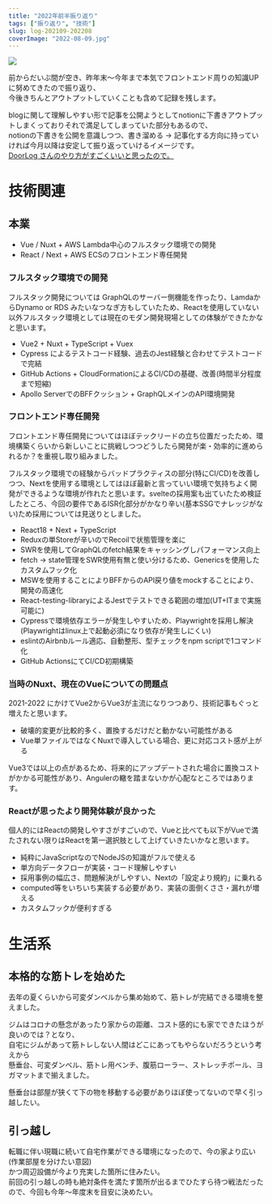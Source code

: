 ```yaml
---
title: "2022年前半振り返り"
tags: ["振り返り", "技術"]
slug: log-202109-202208
coverImage: "2022-08-09.jpg"
---
```


![](/images/posts-image/2022-08-09.jpg)

前からだいぶ間が空き、昨年末～今年まで本気でフロントエンド周りの知識UPに努めてきたので振り返り、  
今後きちんとアウトプットしていくことも含めて記録を残します。

blogに関して理解しやすい形で記事を公開ようとしてnotionに下書きアウトプットしまくっておりそれで満足してしまっていた部分もあるので、  
notionの下書きを公開を意識しつつ、書き溜める → 記事化する方向に持っていければ今月以降は安定して振り返っていけるイメージです。  
[DoorLog さんのやり方がすごくいいと思ったので。](https://toshi0607.com/)

# 技術関連

## 本業

- Vue / Nuxt + AWS Lambda中心のフルスタック環境での開発
- React / Next + AWS ECSのフロントエンド専任開発

### フルスタック環境での開発

フルスタック開発については GraphQLのサーバー側機能を作ったり、LamdaからDynamo or RDS
みたいなつなぎ方もしていたため、Reactを使用していない以外フルスタック環境としては現在のモダン開発現場としての体験ができたかなと思います。

- Vue2 + Nuxt + TypeScript + Vuex
- Cypress によるテストコード経験、過去のJest経験と合わせてテストコードで完結
- GitHub Actions + CloudFormationによるCI/CDの基礎、改善(時間半分程度まで短縮)
- Apollo ServerでのBFFクッション + GraphQLメインのAPI環境開発

### フロントエンド専任開発

フロントエンド専任開発についてはほぼテックリードの立ち位置だったため、環境構築くらいから新しいことに挑戦しつつどうしたら開発が楽・効率的に進められるか？を重視し取り組みました。

フルスタック環境での経験からバッドプラクティスの部分(特にCI/CD)を改善しつつ、Nextを使用する環境としてはほぼ最新と言っていい環境で気持ちよく開発ができるような環境が作れたと思います。svelteの採用案も出ていたため検証したところ、今回の要件であるISR化部分がかなり辛い(基本SSGでナレッジがない)ため採用については見送りとしました。

- React18 + Next + TypeScript
- Reduxの単Storeが辛いのでRecoilで状態管理を楽に
- SWRを使用してGraphQLのfetch結果をキャッシングしパフォーマンス向上
- fetch → state管理をSWR使用有無と使い分けるため、Genericsを使用したカスタムフック化
- MSWを使用することによりBFFからのAPI戻り値をmockすることにより、開発の高速化
- React-testing-libraryによるJestでテストできる範囲の増加(UT+ITまで実施可能に)
- Cypressで環境依存エラーが発生しやすいため、Playwrightを採用し解決(Playwrightはlinux上で起動必須になり依存が発生しにくい)
- eslintのAirbnbルール適応、自動整形、型チェックをnpm scriptで1コマンド化
- GitHub ActionsにてCI/CD初期構築

### 当時のNuxt、現在のVueについての問題点

2021-2022 にかけてVue2からVue3が主流になりつつあり、技術記事もぐっと増えたと思います。

- 破壊的変更が比較的多く、置換するだけだと動かない可能性がある
- Vue単ファイルではなくNuxtで導入している場合、更に対応コスト感が上がる

Vue3では以上の点があるため、将来的にアップデートされた場合に置換コストがかかる可能性があり、Angulerの轍を踏まないかが心配なところではあります。

### Reactが思ったより開発体験が良かった

個人的にはReactの開発しやすさがすごいので、Vueと比べても以下がVueで満たされない限りはReactを第一選択肢として上げていきたいかなと思います。

- 純粋にJavaScriptなのでNodeJSの知識がフルで使える
- 単方向データフローが実装・コード理解しやすい
- 採用事例の幅広さ、問題解決がしやすい、Nextの「設定より規約」に乗れる
- computed等をいちいち実装する必要があり、実装の面倒くささ・漏れが増える
- カスタムフックが便利すぎる

# 生活系

## 本格的な筋トレを始めた

去年の夏くらいから可変ダンベルから集め始めて、筋トレが完結できる環境を整えました。  

ジムはコロナの懸念があったり家からの距離、コスト感的にも家でできたほうが良いのでは？となり、  
自宅にジムがあって筋トレしない人間はどこにあってもやらないだろうという考えから  
懸垂台、可変ダンベル、筋トレ用ベンチ、腹筋ローラー、ストレッチポール、ヨガマットまで揃えました。

懸垂台は部屋が狭くて下の物を移動する必要がありほぼ使ってないので早く引っ越したい。

## 引っ越し

転職に伴い現職に続いて自宅作業ができる環境になったので、今の家より広い(作業部屋を分けたい意図)  
かつ周辺設備が今より充実した箇所に住みたい。  
前回の引っ越しの時も絶対条件を満たす箇所が出るまでひたすら待つ戦法だったので、今回も今年～年度末を目安に決めたい。
